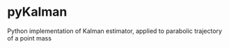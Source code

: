 # pyKalman
Python implementation of Kalman estimator, applied to parabolic trajectory of a point mass
